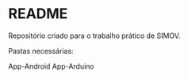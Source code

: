 # README #

Repositório criado para o trabalho prático de SIMOV.

Pastas necessárias:

App-Android
App-Arduino